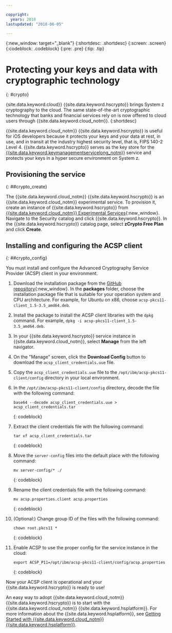 ```yaml
---

copyright:
  years: 2018
lastupdated: "2018-06-05"

---
```

{:new_window: target="_blank"}
{:shortdesc: .shortdesc}
{:screen: .screen}
{:codeblock: .codeblock}
{:pre: .pre}
{:tip: .tip}

# Protecting your keys and data with cryptographic technology
{: #crypto}

{site.data.keyword.cloud}} {{site.data.keyword.hscrypto}} brings System z cryptography to the cloud. The same state-of-the-art cryptographic technology that banks and financial services rely on is now offered to cloud users through {{site.data.keyword.cloud_notm}}.
{:shortdesc}

{{site.data.keyword.cloud_notm}} {{site.data.keyword.hscrypto}} is useful for iOS developers because it protects your keys and your data at rest, in use, and in transit at the industry highest security level, that is, FIPS 140-2 Level 4. {{site.data.keyword.hscrypto}} serves as the key store for the [{{site.data.keyword.keymanagementservicelong_notm}}](/docs/services/hs-crypto/index.html) service and protects your keys in a hyper secure environment on System z.

## Provisioning the service
{: ##crypto_create}

The {{site.data.keyword.cloud_notm}} {{site.data.keyword.hscrypto}} is an {{site.data.keyword.cloud_notm}} experimental service. To provision it, create an instance of {{site.data.keyword.hscrypto}} from [{{site.data.keyword.cloud_notm}} Experimental Services](https://console.bluemix.net/catalog/labs/){:new_window}. Navigate to the Security catalog and click {{site.data.keyword.hscrypto}}. In the {{site.data.keyword.hscrypto}} catalog page, select **zCrypto Free Plan** and click **Create**.

## Installing and configuring the ACSP client
{: ##crypto_config}

You must install and configure the Advanced Cryptography Service Provider (ACSP) client in your environment.

1. Download the installation package from the [GitHub repository](https://github.com/ibm-developer/ibm-cloud-hyperprotectcrypto){:new_window}. In the **packages** folder, choose the installation package file that is suitable for your operation system and CPU architecture. For example, for Ubuntu on x86, choose `acsp-pkcs11-client_1.5-3.5_amd64.deb`.

2. Install the package to install the ACSP client libraries with the `dpkg` command. For example, `dpkg -i acsp-pkcs11-client_1.5-3.5_amd64.deb`.

3. In your {{site.data.keyword.hscrypto}} service instance in {{site.data.keyword.cloud_notm}}, select **Manage** from the left navigator.

4. On the "Manage" screen, click the **Download Config** button to download the `acsp_client_credentials.uue` file.

5. Copy the `acsp_client_credentials.uue` file to the `/opt/ibm/acsp-pkcs11-client/config` directory in your local environment.

6. In the `/opt/ibm/acsp-pkcs11-client/config` directory, decode the file with the following command:
   ```
   base64 --decode acsp_client_credentials.uue > acsp_client_credentials.tar
   ```
   {: codeblock}

7. Extract the client credentials file with the following command:
   ```
   tar xf acsp_client_credentials.tar
   ```
   {: codeblock}

8. Move the `server-config` files into the default place with the following command:
   ```
   mv server-config/* ./
   ```
   {: codeblock}

9. Rename the client credentials file with the following command:
   ```
   mv acsp.properties.client acsp.properties
   ```
   {: codeblock}

10. (Optional:) Change group ID of the files with the following command:
    ```
    chown root.pkcs11 *
    ```
    {: codeblock}
    
11. Enable ACSP to use the proper config for the service instance in the cloud:
    ```
    export ACSP_P11=/opt/ibm/acsp-pkcs11-client/config/acsp.properties 
    ```
    {: codeblock}

Now your ACSP client is operational and your {{site.data.keyword.hscrypto}} is ready to use! 

An easy way to adopt {{site.data.keyword.cloud_notm}} {{site.data.keyword.hscrypto}} is to start with the {{site.data.keyword.cloud_notm}} {{site.data.keyword.hsplatform}}. For more information about the {{site.data.keyword.hsplatform}}, see [Getting Started with {{site.data.keyword.cloud_notm}} {{site.data.keyword.hsplatform}}](/docs/services/hypersecure-platform/index.html).
